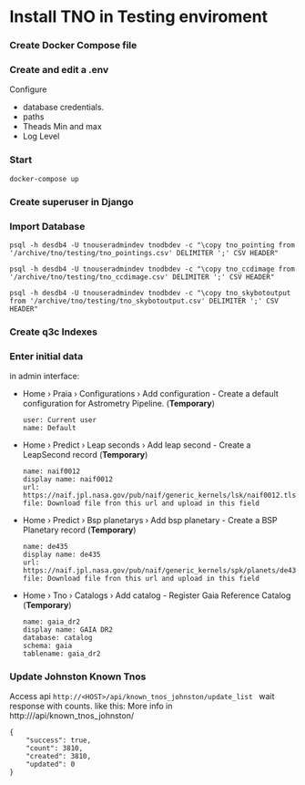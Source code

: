 # Install TNO in Testing enviroment

### Create Docker Compose file

### Create and edit a .env
Configure
- database credentials.
- paths
- Theads Min and max
- Log Level


### Start
```docker-compose up```

### Create superuser in Django


### Import Database

```psql -h desdb4 -U tnouseradmindev tnodbdev -c "\copy tno_pointing from '/archive/tno/testing/tno_pointings.csv' DELIMITER ';' CSV HEADER"```

```psql -h desdb4 -U tnouseradmindev tnodbdev -c "\copy tno_ccdimage from '/archive/tno/testing/tno_ccdimage.csv' DELIMITER ';' CSV HEADER"```

```psql -h desdb4 -U tnouseradmindev tnodbdev -c "\copy tno_skybotoutput from '/archive/tno/testing/tno_skybotoutput.csv' DELIMITER ';' CSV HEADER"```


### Create q3c Indexes

### Enter initial data
in admin interface:

- Home › Praia › Configurations › Add configuration  - Create a default configuration for Astrometry Pipeline. (**Temporary**)
  ```
  user: Current user
  name: Default
  ```

- Home › Predict › Leap seconds › Add leap second - Create a LeapSecond record (**Temporary**)

    ```
    name: naif0012
    display name: naif0012
    url: https://naif.jpl.nasa.gov/pub/naif/generic_kernels/lsk/naif0012.tls
    file: Download file fron this url and upload in this field
    ```

- Home › Predict › Bsp planetarys › Add bsp planetary - Create a BSP Planetary record (**Temporary**)

  ```
  name: de435
  display name: de435
  url: https://naif.jpl.nasa.gov/pub/naif/generic_kernels/spk/planets/de435.bsp
  file: Download file fron this url and upload in this field
  ```
- Home › Tno › Catalogs › Add catalog - Register Gaia Reference Catalog (**Temporary**)
  ```
  name: gaia_dr2
  display name: GAIA DR2
  database: catalog
  schema: gaia
  tablename: gaia_dr2

  ```


### Update Johnston Known Tnos
Access api ```http://<HOST>/api/known_tnos_johnston/update_list ``` wait response with counts. like this:
More info in http://<HOST>/api/known_tnos_johnston/
```
{
    "success": true,
    "count": 3810,
    "created": 3810,
    "updated": 0
}
```
